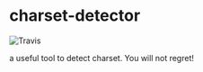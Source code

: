 # charset-detector

![Travis](https://img.shields.io/travis/jliu666/charset-detector.svg)


a useful tool to detect charset. You will not regret!
